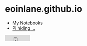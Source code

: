 # eoinlane.github.io

- [My Notebooks](https://eoinlane.github.io/eoinsmusing/)
- [Pi hiding ...](https://eoinlane.github.io/pi_hiding_in_prime_regularities.jl)
<iframe src="https://free.timeanddate.com/clock/i8hzx6y3/n78" frameborder="0" width="80" height="19"></iframe>

